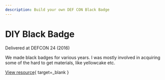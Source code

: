 ```yaml
---
description: Build your own DEF CON Black Badge
---
```


# DIY Black Badge

Delivered at DEFCON 24 (2016)

We made black badges for various years. I was mostly involved in acquiring some of the hard to get materials, like yellowcake etc.

[View resource](https://www.youtube.com/watch?v=mMFWznJwguE){ target=_blank }
